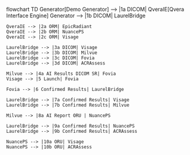 
flowchart TD
    Generator[Demo Generator] --> |1a DICOM| QveraIE[Qvera Interface Engine]
    Generator --> |1b DICOM| LaurelBridge
    
    QveraIE --> |2a ORM| EpicRadiant
    QveraIE --> |2b ORM| NuancePS
    QveraIE --> |2c ORM| Visage

    LaurelBridge --> |3a DICOM| Visage
    LaurelBridge --> |3b DICOM| Milvue
    LaurelBridge --> |3c DICOM| Fovia
    LaurelBridge --> |3d DICOM| ACRAssess
    
    Milvue --> |4a AI Results DICOM SR| Fovia    
    Visage --> |5 Launch| Fovia

    Fovia --> |6 Confirmed Results| LaurelBridge

    LaurelBridge --> |7a Confirmed Results| Visage
    LaurelBridge --> |7b Confirmed Results| Milvue
    
    Milvue --> |8a AI Report ORU | NuancePS

    LaurelBridge --> |9a Confirmed Results| NuancePS
    LaurelBridge --> |9b Confirmed Results| ACRAssess
   
    NuancePS --> |10a ORU| Visage
    NuancePS --> |10b ORU| ACRAssess
```